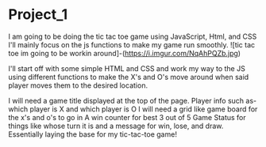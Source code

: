 # Project_1
I am going to be doing the tic tac toe game using JavaScript, Html, and CSS
I'll mainly focus on the js functions to make my game run smoothly. 
![tic tac toe im going to be workin around]-(https://i.imgur.com/NqAhPQZb.jpg)


I'll start off with some simple HTML and CSS and work my way to the JS using different functions to make the X's and O's move around when said player moves them to the desired location.

I will need a game title displayed at the top of the page.
Player info such as- which player is X and which player is O
I will need a grid like game board for the x's and o's to go in
A win counter for best 3 out of 5
Game Status for things like whose turn it is and a message for win, lose, and draw.
Essentially laying the base for my tic-tac-toe game! 

